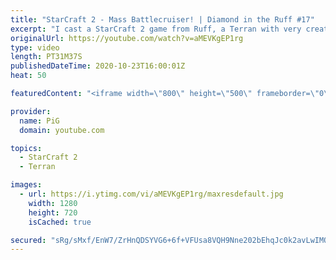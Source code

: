 ```yaml
---
title: "StarCraft 2 - Mass Battlecruiser! | Diamond in the Ruff #17"
excerpt: "I cast a StarCraft 2 game from Ruff, a Terran with very creative gameplay. His Protoss opponent gets a bit... mad.  Check out all episodes of 💎 Diamond in the Ruff: https://www.youtube.com/playlist?list=PLFUDU8AOevUfdEq20wYq8Sm9z3sc1yn0l Follow Ruff: https://www.twitch.tv/ruff13 | https://www.youtube.com/ruff_stuff"
originalUrl: https://youtube.com/watch?v=aMEVKgEP1rg
type: video
length: PT31M37S
publishedDateTime: 2020-10-23T16:00:01Z
heat: 50

featuredContent: "<iframe width=\"800\" height=\"500\" frameborder=\"0\" src=\"https://www.youtube.com/embed/aMEVKgEP1rg\" allow=\"accelerometer; autoplay; encrypted-media; gyroscope; picture-in-picture\" allowfullscreen></iframe>"

provider:
  name: PiG
  domain: youtube.com

topics:
  - StarCraft 2
  - Terran

images:
  - url: https://i.ytimg.com/vi/aMEVKgEP1rg/maxresdefault.jpg
    width: 1280
    height: 720
    isCached: true

secured: "sRg/sMxf/EnW7/ZrHnQDSYVG6+6f+VFUsa8VQH9Nne202bEhqJc0k2avLwIMQ5PosNWrB2MXmVTU00v5zSZsZ0KTpIYSBRkQevoB8MZIAH1gx/a2DTXMkT1rmIOFt9jOMZcSqdLwzgeKjVwZcxXt04brxSNWVnkQAnDuY3CCtxGMqoBxCzXbm66L9e+oTUf8fLq+5AI6kT8Fo4KyW1dSUITmh8xDNQUT3/zlW2YvMA+xlEnxEy2NwXOFkxK+h7Exq4Haf4vnmpvOQOzSgaU36gxuNriUkbHZyX8mOlOIqRjUMT3BzSw4ZNlKz+ILy3Z4b67t5dYdgDP1OAQBCRifkanX5IJgKirbk0htpJ2p5Et0MGnCHEdZldcUjtbsJEsvCdHvjYMQQu3qzGD9kz+cdG96xRJCid8LqU1KOe84jcY=;dks7ekGvxek6Ey3zAVBbBQ=="
---
```


